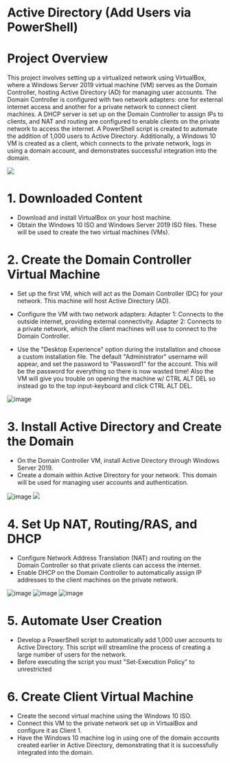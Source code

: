 # Active Directory (Add Users via PowerShell)
# Project Overview
This project involves setting up a virtualized network using VirtualBox, where a Windows Server 2019 virtual machine (VM) serves as the Domain Controller, hosting Active Directory (AD) for managing user accounts. The Domain Controller is configured with two network adapters: one for external internet access and another for a private network to connect client machines. A DHCP server is set up on the Domain Controller to assign IPs to clients, and NAT and routing are configured to enable clients on the private network to access the internet. A PowerShell script is created to automate the addition of 1,000 users to Active Directory. Additionally, a Windows 10 VM is created as a client, which connects to the private network, logs in using a domain account, and demonstrates successful integration into the domain.

![](https://github.com/user-attachments/assets/69411b4f-465c-49f8-b203-8bd0b2966625)
# 1. Downloaded Content 
- Download and install VirtualBox on your host machine.
- Obtain the Windows 10 ISO and Windows Server 2019 ISO files. These will be used to create the two virtual machines (VMs).
# 2. Create the Domain Controller Virtual Machine
- Set up the first VM, which will act as the Domain Controller (DC) for your network. This machine will host Active Directory (AD).
- Configure the VM with two network adapters:
Adapter 1: Connects to the outside internet, providing external connectivity.
Adapter 2: Connects to a private network, which the client machines will use to connect to the Domain Controller.

- Use the "Desktop Experience" option during the installation and choose a custom installation file. The default "Administrator" username will appear, and set the password to "Password1" for the account. This will be the password for everything so there is now wasted time! Also the VM will give you trouble on opening the machine w/ CTRL ALT DEL so instead go to the top input-keyboard and click CTRL ALT DEL.

![image](https://github.com/user-attachments/assets/e24c3247-3790-4588-968f-47839427e7e6)

# 3. Install Active Directory and Create the Domain
- On the Domain Controller VM, install Active Directory through Windows Server 2019.
- Create a domain within Active Directory for your network. This domain will be used for managing user accounts and authentication.

![image](https://github.com/user-attachments/assets/399244df-cdb6-4b67-bb31-42a45aa85b7a)
![](https://github.com/user-attachments/assets/135840d6-1124-43db-8886-ec5ed6beabc1)


# 4. Set Up NAT, Routing/RAS, and DHCP
- Configure Network Address Translation (NAT) and routing on the Domain Controller so that private clients can access the internet.
- Enable DHCP on the Domain Controller to automatically assign IP addresses to the client machines on the private network.

![image](https://github.com/user-attachments/assets/7f89d584-51e4-4e06-b6e4-0cfb64e3c3be)
![image](https://github.com/user-attachments/assets/7925a6d4-9572-454a-9698-f5819ddc65c2)
![image](https://github.com/user-attachments/assets/9c084a10-69da-4fbf-af10-c80418da4da8)


# 5. Automate User Creation
- Develop a PowerShell script to automatically add 1,000 user accounts to Active Directory. This script will streamline the process of creating a large number of users for the network.
- Before executing the script you must "Set-Execution Policy" to unrestricted
# 6. Create Client Virtual Machine 
- Create the second virtual machine using the Windows 10 ISO.
- Connect this VM to the private network set up in VirtualBox and configure it as Client 1.
- Have the Windows 10 machine log in using one of the domain accounts created earlier in Active Directory, demonstrating that it is successfully integrated into the domain.
